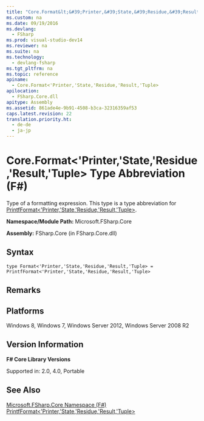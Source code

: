 ```yaml
---
title: "Core.Format&lt;&#39;Printer,&#39;State,&#39;Residue,&#39;Result,&#39;Tuple&gt; Type Abbreviation (F#)"
ms.custom: na
ms.date: 09/19/2016
ms.devlang: 
  - FSharp
ms.prod: visual-studio-dev14
ms.reviewer: na
ms.suite: na
ms.technology: 
  - devlang-fsharp
ms.tgt_pltfrm: na
ms.topic: reference
apiname: 
  - Core.Format<'Printer,'State,'Residue,'Result,'Tuple>
apilocation: 
  - FSharp.Core.dll
apitype: Assembly
ms.assetid: 861ade4e-9b91-4508-b3ca-32316359af53
caps.latest.revision: 22
translation.priority.ht: 
  - de-de
  - ja-jp
---
```

# Core.Format&lt;&#39;Printer,&#39;State,&#39;Residue,&#39;Result,&#39;Tuple&gt; Type Abbreviation (F#)
Type of a formatting expression. This type is a type abbreviation for [PrintfFormat<'Printer,'State,'Residue,'Result,'Tuple>](../vs140/Core.PrintfFormat--Printer--State--Residue--Result--Tuple--Class--F#-.md).  
  
 **Namespace/Module Path:** Microsoft.FSharp.Core  
  
 **Assembly:** FSharp.Core (in FSharp.Core.dll)  
  
## Syntax  
  
```  
type Format<'Printer,'State,'Residue,'Result,'Tuple> = PrintfFormat<'Printer,'State,'Residue,'Result,'Tuple>  
```  
  
## Remarks  
  
## Platforms  
 Windows 8, Windows 7, Windows Server 2012, Windows Server 2008 R2  
  
## Version Information  
 **F# Core Library Versions**  
  
 Supported in: 2.0, 4.0, Portable  
  
## See Also  
 [Microsoft.FSharp.Core Namespace (F#)](../Topic/Microsoft.FSharp.Core%20Namespace%20\(F%23\).md)   
 [PrintfFormat<'Printer,'State,'Residue,'Result,'Tuple>](../vs140/Core.PrintfFormat--Printer--State--Residue--Result--Tuple--Class--F#-.md)